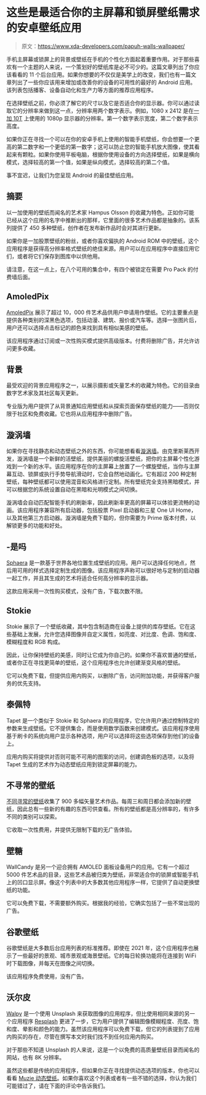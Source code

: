 # 这些是最适合你的主屏幕和锁屏壁纸需求的安卓壁纸应用

> 原文：<https://www.xda-developers.com/papuh-walls-wallpaper/>

手机主屏幕或锁屏上的背景或壁纸在手机的个性化方面起着重要作用。对于那些喜欢有一个主题的人来说，一个策划好的壁纸库是必不可少的。这篇文章列出了你应该看看的 11 个后台应用。如果你想要的不仅仅是美学上的改变，我们也有一篇文章列出了一些你应该用来增加或改善你的设备的可用性的最好的 Android 应用。该列表包括播客、设备自动化和生产力等方面的推荐应用程序。

在选择壁纸之前，你必须了解它的尺寸以及它是否适合你的显示器。你可以通过读取它的分辨率来做到这一点，分辨率用两个数字表示。例如，1080 x 2412 是在[一加 10T](https://www.xda-developers.com/oneplus-10t-review/) 上使用的 1080p 显示器的分辨率。第一个数字表示宽度，第二个数字表示高度。

如果你正在寻找一个可以在你的安卓手机上使用的智能手机壁纸，你会想要一个更高的第二数字和一个更低的第一数字；这可以防止您的智能手机放大图像，使其看起来有颗粒。如果你使用平板电脑，根据你使用设备的方向选择壁纸，如果是横向模式，选择较高的第一个值，如果是纵向模式，选择较高的第二个值。

事不宜迟，让我们为您呈现 Android 的最佳壁纸应用。

## 摘要

以一加使用的壁纸而闻名的艺术家 Hampus Olsson 的收藏为特色。正如你可能已经从这个应用的名字中推断出的那样，它里面的很多艺术作品都是抽象的。该系列提供了 450 多种壁纸，创作者在发布新作品时会对其进行更新。

如果你是一加股票壁纸的粉丝，或者你喜欢偏执的 Android ROM 中的壁纸，这个应用程序是获得高分辨率格式壁纸的绝佳来源。用户可以在应用程序中直接应用它们，或者将它们保存到图库中以供他用。

请注意，在这一点上，在八个可用的集合中，有四个被锁定在需要 Pro Pack 的付费墙后面。

## AmoledPix

[AmoledPix](https://play.google.com/store/apps/details?id=com.androholic.amoledpix) 展示了超过 10，000 件艺术品供用户申请用作壁纸。它的主要重点是提供各种类别的深黑色选项，包括动漫、建筑、报价或汽车等。选择一张图片后，用户还可以选择点击标记的颜色来找到具有相似美感的壁纸。

该应用程序通过订阅或一次性购买模式提供高级版本。付费将删除广告，并允许访问更多收藏。

## 背景

最受欢迎的背景应用程序之一，以展示摄影或矢量艺术的收藏为特色。它的目录由数字艺术家及其社区每天更新。

专业版为用户提供了从背景通知应用壁纸和从探索页面保存壁纸的能力——否则仅限于社区和免费收藏。它也将从应用程序中删除广告。

## 漩涡墙

如果你在寻找静态和动态壁纸之外的东西，你可能想看看[漩涡墙](https://play.google.com/store/apps/details?id=com.actionwalls.swirlwalls)。由克里斯莱西开发，漩涡墙是一个新鲜的活壁纸，提供美丽的螺旋活壁纸，把你的主屏幕个性化游戏到一个新的水平。该应用程序在你的主屏幕上放置了一个螺旋壁纸，当你与主屏幕互动、锁屏或执行手势导航滑动时，它会自然地动画化。它有超过 200 种定制壁纸，每种壁纸都可以使用混音和风格进行定制。所有壁纸完全支持黑暗模式，并可以根据您的系统设置自动在黑暗和光明模式之间切换。

漩涡墙会自动匹配智能手机的刷新率，因此刷新率更高的屏幕可以体验更流畅的动画。该应用程序兼容所有启动器，包括股票 Pixel 启动器和三星 One UI Home，以及其他第三方启动器。漩涡墙是免费下载的，但你需要为 Prime 版本付费，以解锁更多的功能和好处。

## -是吗

[Sphaera](https://play.google.com/store/apps/details?id=com.manco.sphaera_map_wallpapers) 是一款基于世界各地位置生成壁纸的应用。用户可以选择任何地点，然后用可用的样式选择定制生成的图像。该应用程序声称可以很好地与定制的启动器一起工作，并且其生成的艺术将适合任何高分辨率的显示器。

这款应用采用一次性购买模式，没有广告，下载次数不限。

## Stokie

Stokie 展示了一个壁纸收藏，其中包含制造商在设备上提供的库存壁纸。它在这些基础上发展，允许您选择图像并自定义属性，如亮度、对比度、色调、饱和度、模糊程度和 RGB 构成。

因此，让你保持壁纸的美感，同时让它成为你自己的。如果你不喜欢普通的壁纸，或者你正在寻找更简单的壁纸，这个应用程序也允许创建渐变风格的壁纸。

它可以免费下载，但提供应用内购买，以删除广告，访问附加功能，并获得客户服务的优先支持。

## 泰佩特

Tapet 是一个类似于 Stokie 和 Sphaera 的应用程序，它允许用户通过控制特定的参数来生成壁纸。它不提供集合，而是使用数学函数来创建模式。该应用程序使用基于刷卡的系统向用户显示各种选项，用户可以选择将这些选项保存到他们的设备上。

应用内购买将提供对否则可能不可用的图案的访问，创建调色板的选项，以及将 Tapet 生成的艺术作为动态壁纸应用到锁定屏幕的能力。

## 不寻常的壁纸

[不同寻常的壁纸](https://play.google.com/store/apps/details?id=com.badboy.wallun)收集了 900 多幅矢量艺术作品。每周三和周日都会添加新的壁纸，因此总有一些新的有趣的东西可供查看。所有的壁纸都是高分辨率的，有许多不同的类别可以探索。

它收取一次性费用，并提供无限制下载的无广告体验。

## 壁糖

WallCandy 是另一个迎合拥有 AMOLED 面板设备用户的应用。它有一个超过 5000 件艺术品的目录，这些艺术品被归类为壁纸，非常适合你的锁屏或智能手机上的凹口显示屏。像这个列表中的大多数其他应用程序一样，它提供了自动更换壁纸的功能。

它可以免费下载，不需要额外购买。根据我的经验，它确实包括了一些不常出现的广告。

## 谷歌壁纸

谷歌壁纸是大多数后台应用列表的标准推荐。即使在 2021 年，这个应用程序也展示了一些最好的景观、城市景观或海景壁纸。它的每日轮换功能将在连接到 WiFi 时下载图像，并每天在图像之间切换。

该应用程序免费使用，没有广告。

## 沃尔皮

[Walpy](https://play.google.com/store/apps/details?id=com.feresr.walpy) 是一个使用 Unsplash 来获取图像的应用程序，但比使用相同来源的另一个应用程序 [Resplash](https://play.google.com/store/apps/details?id=com.b_lam.resplash&hl=en_IN&gl=US) 更进了一步，它为用户提供了编辑图像模糊程度、亮度、饱和度、晕影和颜色的能力。虽然该应用程序可以免费下载，但它的列表提到了应用内购买的存在，尽管在撰写本文时我们找不到任何应用内购买。

对于那些不知道 Unsplash 的人来说，这是一个以免费的高质量壁纸目录而闻名的网站，也有 8K 分辨率。

虽然这些都是传统的应用程序，但如果你正在寻找提供动态选项的版本，你也可以看看 [Muzie 动态壁纸](https://play.google.com/store/apps/details?id=net.nurik.roman.muzei&hl=en_IN&gl=US)。如果你喜欢这个列表或者有一些不错的选择，你认为我们可能错过了，请在下面的评论中告诉我们。
